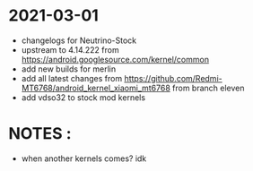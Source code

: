 # 2021-03-01
* changelogs for Neutrino-Stock
* upstream to 4.14.222 from https://android.googlesource.com/kernel/common
* add new builds for merlin
* add all latest changes from https://github.com/Redmi-MT6768/android_kernel_xiaomi_mt6768 from branch eleven
* add vdso32 to stock mod kernels

# NOTES :
* when another kernels comes? idk
